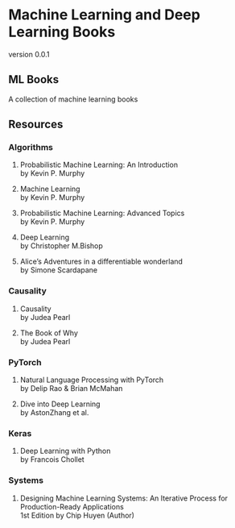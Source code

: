 # Machine Learning and Deep Learning Books


version 0.0.1

## ML Books

A collection of machine learning books


## Resources 

### Algorithms

1. Probabilistic Machine Learning: An Introduction  
   by Kevin P. Murphy

2. Machine Learning  
   by Kevin P. Murphy

3. Probabilistic Machine Learning: Advanced Topics  
   by Kevin P. Murphy


4. Deep Learning  
   by Christopher M.Bishop
   
5. Alice’s Adventures in a differentiable wonderland  
   by Simone Scardapane

### Causality  
1. Causality  
   by Judea Pearl

2. The Book of Why  
   by Judea Pearl
   

### PyTorch

1. Natural Language Processing with PyTorch  
   by Delip Rao & Brian McMahan

2. Dive into Deep Learning  
   by AstonZhang et al.

### Keras
1. Deep Learning with Python  
   by Francois Chollet

### Systems

1. Designing Machine Learning Systems: An Iterative Process for Production-Ready Applications  
   1st Edition
   by Chip Huyen (Author)





